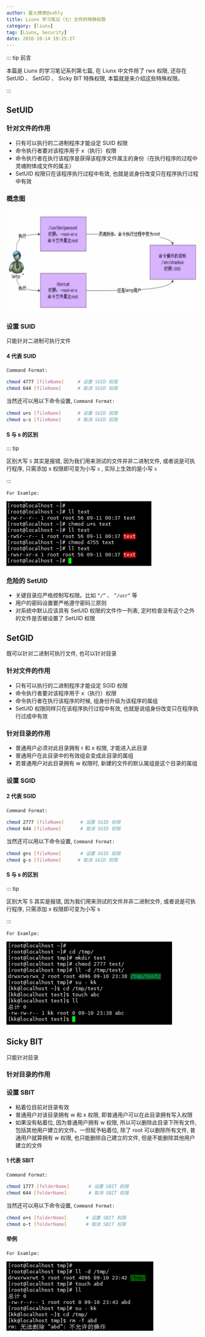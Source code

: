 ```yaml
---
author: 星火燎原@vxhly
title: Liunx 学习笔记（七）文件的特殊权限
category: [liunx]
tag: [Liunx, Security]
date: 2016-10-14 19:25:27
---
```


::: tip 前言

本篇是 Liunx 的学习笔记系列第七篇, 在 Liunx 中文件除了 rwx 权限, 还存在 SetUID 、 SetGID 、 Sicky BIT 特殊权限, 本篇就是来介绍这些特殊权限。

:::

<!-- more -->

## SetUID

### 针对文件的作用

- 只有可以执行的二进制程序才能设定 SUID 权限
- 命令执行者要对该程序用于 x（执行）权限
- 命令执行者在执行该程序是获得该程序文件属主的身份（在执行程序的过程中灵魂附体成文件的属主）
- SetUID 权限只在该程序执行过程中有效, 也就是说身份改变只在程序执行过程中有效

### 概念图

![SetUID](/assets/setuid-1.png)

### 设置 SUID

只能针对二进制可执行文件

#### 4 代表 SUID

`Command Format:`

```bash
chmod 4777 [fileName]     # 设置 SUID 权限
chmod 644 [fileName]      # 取消 SUID 权限
```

当然还可以用以下命令设置, `Command Format:`

```bash
chmod u+s [fileName]      # 设置 SUID 权限
chmod u-s [fileName]      # 取消 SUID 权限
```

#### S 与 s 的区别

::: tip

区别大写 `S` 其实是报错, 因为我们用来测试的文件并非二进制文件, 或者说是可执行程序, 只需添加 x 权限即可变为小写 `s` , 实际上生效的是小写 `s`

:::

`For Examlpe:` <br>

![SetUID](/assets/setuid-2.png)

### 危险的 SetUID

- 关键目录应严格控制写权限。比如 `“/”` 、 `”/usr“` 等
- 用户的密码设置要严格遵守密码三原则
- 对系统中默认应该具有 SetUID 权限的文件作一列表, 定时检查没有这个之外的文件是否被设置了 SetUID 权限

## SetGID

既可以针对二进制可执行文件, 也可以针对目录

### 针对文件的作用

- 只有可以执行的二进制程序才能设定 SGID 权限
- 命令执行者要对该程序用于 x（执行）权限
- 命令执行者在执行该程序的时候, 组身份升级为该程序的属组
- SetUID 权限同样只在该程序执行过程中有效, 也就是说组身份改变只在程序执行过成中有效

### 针对目录的作用

- 普通用户必须对此目录拥有 r 和 x 权限, 才能进入此目录
- 普通用户在此目录中的有效组会变成此目录的属组
- 若普通用户对此目录拥有 w 权限时, 新建的文件的默认属组是这个目录的属组

### 设置 SGID

#### 2 代表 SGID

`Command Format:`

```bash
chmod 2777 [fileName]      # 设置 SGID 权限
chmod 644 [fileName]       # 取消 SGID 权限
```

当然还可以用以下命令设置, `Command Format:`

```bash
chmod g+s [fileName]       # 设置 SGID 权限
chmod g-s [fileName]      # 取消 SGID 权限
```

#### S 与 s 的区别

::: tip

区别大写 S 其实是报错, 因为我们用来测试的文件并非二进制文件, 或者说是可执行程序, 只需添加 x 权限即可变为小写 s

:::

`For Examlpe:` <br>

![SetUID](/assets/setgid.png)

## Sicky BIT

只能针对目录

### 针对目录的作用

### 设置 SBIT

- 粘着位目前对目录有效
- 普通用户对该目录拥有 w 和 x 权限, 即普通用户可以在此目录拥有写入权限
- 如果没有粘着位, 因为普通用户拥有 w 权限, 所以可以删除此目录下所有文件, 包括其他用户建立的文件。一但赋予粘着位, 除了 root 可以删除所有文件, 普通用户就算拥有 w 权限, 也只能删除自己建立的文件, 但是不能删除其他用户建立的文件

#### 1 代表 SBIT

`Command Format:`

```bash
chmod 1777 [folderName]       # 设置 SBIT 权限
chmod 644 [folderName]        # 取消 SBIT 权限
```

当然还可以用以下命令设置, `Command Format:`

```bash
chmod o+s [folderName]       # 设置 SBIT 权限
chmod o-t [folderName]       # 取消 SBIT 权限
```

#### 举例

`For Examlpe:` <br>

![SetUID](/assets/sticky-bit.png)

